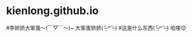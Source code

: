 # kienlong.github.io
#李娇娇大笨蛋～(￣▽￣～)~                                                 大笨蛋娇娇( ˃̶̤́ ꒳ ˂̶̤̀ )
#这是什么东西( ˃̶̤́ ꒳ ˂̶̤̀ )
哈喽😊
